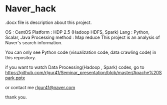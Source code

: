 # Naver_hack

.docx file is description about this project. 

OS : CentOS 
Platform : HDP 2.5 (Hadoop HDFS, Spark)
Lang : Python, Scalar, Java
Processing method : Map reduce
This project is an analysis of Naver's search information.

You can only see Python code (visualization code, data crawling code) in this repository.

if you want to watch Data Processing(Hadoop , Spark) codes, go to https://github.com/rlgur41/Seminar_presentation/blob/master/Apache%20Spark.pptx

or contact me rlgur41@naver.com

thank you.
